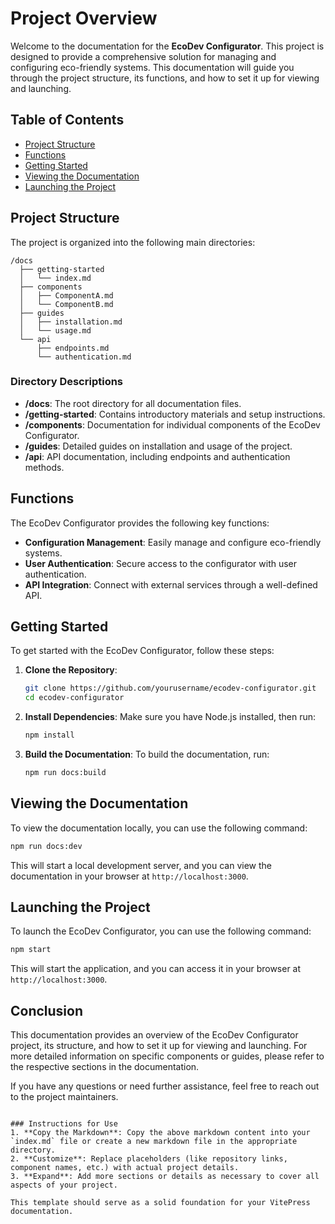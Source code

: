 # Project Overview

Welcome to the documentation for the **EcoDev Configurator**. This project is designed to provide a comprehensive solution for managing and configuring eco-friendly systems. This documentation will guide you through the project structure, its functions, and how to set it up for viewing and launching.

## Table of Contents

- [Project Structure](#project-structure)
- [Functions](#functions)
- [Getting Started](#getting-started)
- [Viewing the Documentation](#viewing-the-documentation)
- [Launching the Project](#launching-the-project)

## Project Structure

The project is organized into the following main directories:

```
/docs
  ├── getting-started
  │   └── index.md
  ├── components
  │   ├── ComponentA.md
  │   └── ComponentB.md
  ├── guides
  │   ├── installation.md
  │   └── usage.md
  └── api
      ├── endpoints.md
      └── authentication.md
```

### Directory Descriptions

- **/docs**: The root directory for all documentation files.
- **/getting-started**: Contains introductory materials and setup instructions.
- **/components**: Documentation for individual components of the EcoDev Configurator.
- **/guides**: Detailed guides on installation and usage of the project.
- **/api**: API documentation, including endpoints and authentication methods.

## Functions

The EcoDev Configurator provides the following key functions:

- **Configuration Management**: Easily manage and configure eco-friendly systems.
- **User Authentication**: Secure access to the configurator with user authentication.
- **API Integration**: Connect with external services through a well-defined API.

## Getting Started

To get started with the EcoDev Configurator, follow these steps:

1. **Clone the Repository**:
   ```bash
   git clone https://github.com/yourusername/ecodev-configurator.git
   cd ecodev-configurator
   ```

2. **Install Dependencies**:
   Make sure you have Node.js installed, then run:
   ```bash
   npm install
   ```

3. **Build the Documentation**:
   To build the documentation, run:
   ```bash
   npm run docs:build
   ```

## Viewing the Documentation

To view the documentation locally, you can use the following command:

```bash
npm run docs:dev
```

This will start a local development server, and you can view the documentation in your browser at `http://localhost:3000`.

## Launching the Project

To launch the EcoDev Configurator, you can use the following command:

```bash
npm start
```

This will start the application, and you can access it in your browser at `http://localhost:3000`.

## Conclusion

This documentation provides an overview of the EcoDev Configurator project, its structure, and how to set it up for viewing and launching. For more detailed information on specific components or guides, please refer to the respective sections in the documentation.

If you have any questions or need further assistance, feel free to reach out to the project maintainers.
```

### Instructions for Use
1. **Copy the Markdown**: Copy the above markdown content into your `index.md` file or create a new markdown file in the appropriate directory.
2. **Customize**: Replace placeholders (like repository links, component names, etc.) with actual project details.
3. **Expand**: Add more sections or details as necessary to cover all aspects of your project.

This template should serve as a solid foundation for your VitePress documentation.